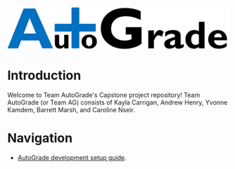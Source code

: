 ![AutoGrade Logo](logo/logo.png)

# Introduction

Welcome to Team AutoGrade's Capstone project repository!
Team AutoGrade (or Team AG) consists of Kayla Carrigan,
Andrew Henry, Yvonne Kamdem, Barrett Marsh, and Caroline Nseir.

# Navigation

- [AutoGrade development setup guide](docs/development-setup.md).
